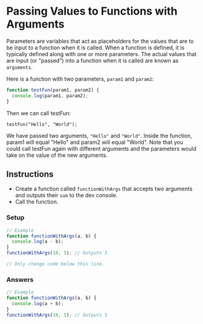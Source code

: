 # Passing Values to Functions with Arguments

Parameters are variables that act as placeholders for the
values that are to be input to a function when it is called.
When a function is defined, it is typically defined along with
one or more parameters. The actual values that are input (or "passed")
into a function when it is called are known as `arguments`.

Here is a function with two parameters, `param1` and `param2`:

```javascript
function testFun(param1, param2) {
  console.log(param1, param2);
}
```

Then we can call testFun:

`testFun("Hello", "World");`

We have passed two arguments, `"Hello"` and `"World"`. Inside the function,
param1 will equal "Hello" and param2 will equal "World". Note that
you could call testFun again with different arguments and the
parameters would take on the value of the new arguments.

## Instructions
 - Create a function called `functionWithArgs` that accepts two arguments and
 outputs their `sum` to the dev console.
 - Call the function.

### Setup

```javascript
// Example
function functionWithArgs(a, b) {
  console.log(a - b);
}
functionWithArgs(10, 5); // Outputs 5

// Only change code below this line.
```

### Answers

```javascript
// Example
function functionWithArgs(a, b) {
  console.log(a + b);
}
functionWithArgs(10, 5); // Outputs 5
```
